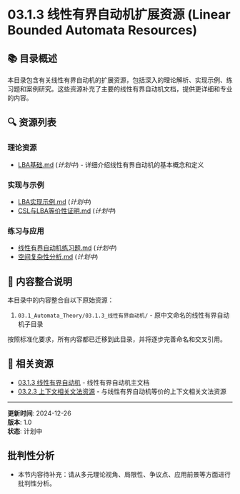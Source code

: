 # 03.1.3 线性有界自动机扩展资源 (Linear Bounded Automata Resources)

## 📚 目录概述

本目录包含有关线性有界自动机的扩展资源，包括深入的理论解析、实现示例、练习题和案例研究。这些资源补充了主要的线性有界自动机文档，提供更详细和专业的内容。

## 🔍 资源列表

### 理论资源

- [LBA基础.md](./LBA基础.md) (*计划中*) - 详细介绍线性有界自动机的基本概念和定义

### 实现与示例

- [LBA实现示例.md](./LBA实现示例.md) (*计划中*)
- [CSL与LBA等价性证明.md](./CSL与LBA等价性证明.md) (*计划中*)

### 练习与应用

- [线性有界自动机练习题.md](./线性有界自动机练习题.md) (*计划中*)
- [空间复杂性分析.md](./空间复杂性分析.md) (*计划中*)

## 🔄 内容整合说明

本目录中的内容整合自以下原始资源：

1. `03.1_Automata_Theory/03.1.3_线性有界自动机/` - 原中文命名的线性有界自动机子目录

按照标准化要求，所有内容都已迁移到此目录，并将逐步完善命名和交叉引用。

## 🔗 相关资源

- [03.1.3 线性有界自动机](../03.1.3_Linear_Bounded_Automata.md) - 线性有界自动机主文档
- [03.2.3 上下文相关文法资源](../../03.2_Formal_Grammars/03.2.3_Context_Sensitive_Grammar_Resources) - 与线性有界自动机等价的上下文相关文法资源

---

**更新时间**: 2024-12-26  
**版本**: 1.0  
**状态**: 计划中


## 批判性分析

- 本节内容待补充：请从多元理论视角、局限性、争议点、应用前景等方面进行批判性分析。

